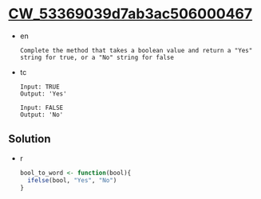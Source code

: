 # [CW_53369039d7ab3ac506000467](https://www.codewars.com/kata/53369039d7ab3ac506000467)

* en

  ```en
  Complete the method that takes a boolean value and return a "Yes" string for true, or a "No" string for false
  ```

* tc

  ```tc
  Input: TRUE
  Output: 'Yes'

  Input: FALSE
  Output: 'No'
  ```

## Solution

* r

  ```r
  bool_to_word <- function(bool){
    ifelse(bool, "Yes", "No")
  }
  ```
